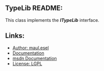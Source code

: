 ## TypeLib README:
This class implements the ***ITypeLib*** interface.

## Links:
* [Author: maul.esel](https://github.com/maul-esel)
* [Documentation](http://maul-esel.github.com/COM-Classes/master/TypeLib)
* [msdn Documentation](http://msdn.microsoft.com/en-us/library/windows/desktop/ms221549%28v=VS.85%29.aspx)
* [License: LGPL](http://www.gnu.org/licenses/lgpl-2.1.txt)